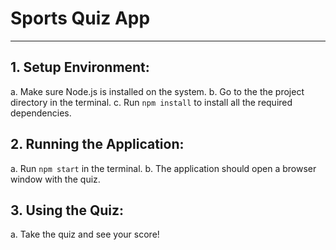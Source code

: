 # Sports Quiz App
---------------

## 1. Setup Environment:

a. Make sure Node.js is installed on the system.
b. Go to the the project directory in the terminal.
c. Run `npm install` to install all the required dependencies.

## 2. Running the Application:

a. Run `npm start` in the terminal.
b. The application should open a browser window with the quiz.

## 3. Using the Quiz:

a. Take the quiz and see your score!
